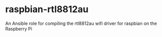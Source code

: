 # raspbian-rtl8812au
An Ansible role for compiling the rtl8812au wifi driver for raspbian on the Raspberry Pi
